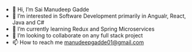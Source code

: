 - 👋 Hi, I’m Sai Manudeep Gadde
- 👀 I’m interested in Software Development primarily in Angualr, React, Java and C#
- 🌱 I’m currently learning Redux and Spring Microservices
- 💞️ I’m looking to collaborate on any full stack project
- 📫 How to reach me manudeepgadde01@gmail.com

<!---
Manudeep-git/Manudeep-git is a ✨ special ✨ repository because its `README.md` (this file) appears on your GitHub profile.
You can click the Preview link to take a look at your changes.
--->
